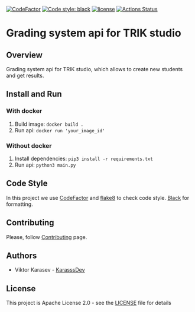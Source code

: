 [![CodeFactor](https://www.codefactor.io/repository/github/pupsen-vupsen/trik-testsys-telegram-client/badge)](https://www.codefactor.io/repository/github/pupsen-vupsen/trik-testsys-telegram-client)
<a href="https://github.com/Pupsen-Vupsen/trik-testsys-telegram-client/"><img alt="Code style: black" src="https://img.shields.io/badge/code%20style-black-000000.svg"></a>
[![license](https://img.shields.io/badge/License-Apache_2.0-blue.svg)](https://opensource.org/licenses/Apache-2.0)
<a href="https://github.com/Pupsen-Vupsen/trik-testsys-telegram-client/actions"><img alt="Actions Status" src="https://github.com/Pupsen-Vupsen/trik-testsys-telegram-client/actions/workflows/lint.yml/badge.svg"></a>
# Grading system api for TRIK studio

## Overview
Grading system api for TRIK studio, which allows to create new students and get results.

## Install and Run

### With docker
1. Build image:
`docker build .`
2. Run api:
`docker run 'your_image_id'`

### Without docker
1. Install dependencies:
`pip3 install -r requirements.txt`
2. Run api:
`python3 main.py`

## Code Style
In this project we use [CodeFactor](https://www.codefactor.io) and [flake8](https://github.com/PyCQA/flake8) to check code style. 
[Black](https://github.com/psf/black) for formatting.

## Contributing
Please, follow [Contributing](CONTRIBUTING.md) page.

## Authors
* Viktor Karasev - [KarasssDev](https://github.com/KarasssDev)

## License
This project is Apache License 2.0 - see the [LICENSE](LICENSE) file for details
